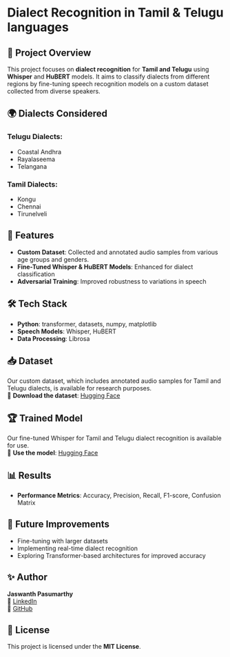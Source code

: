 # Dialect Recognition in Tamil & Telugu languages

## 📌 Project Overview
This project focuses on **dialect recognition** for **Tamil and Telugu** using **Whisper** and **HuBERT** models. It aims to classify dialects from different regions by fine-tuning speech recognition models on a custom dataset collected from diverse speakers.

## 🌍 Dialects Considered
### Telugu Dialects:
- Coastal Andhra
- Rayalaseema
- Telangana

### Tamil Dialects:
- Kongu
- Chennai
- Tirunelveli

## 🚀 Features
- **Custom Dataset**: Collected and annotated audio samples from various age groups and genders.
- **Fine-Tuned Whisper & HuBERT Models**: Enhanced for dialect classification
- **Adversarial Training**: Improved robustness to variations in speech

## 🛠️ Tech Stack
- **Python**: transformer, datasets, numpy, matplotlib 
- **Speech Models**: Whisper, HuBERT
- **Data Processing**: Librosa

## 📥 Dataset
Our custom dataset, which includes annotated audio samples for Tamil and Telugu dialects, is available for research purposes.  
🔗 **Download the dataset**: [Hugging Face](https://huggingface.co/datasets/Sri3010/Audio_dataset/tree/main)

## 🏆 Trained Model
Our fine-tuned Whisper for Tamil and Telugu dialect recognition is available for use.  
🔗 **Use the model**: [Hugging Face](https://huggingface.co/JasHugF/whisper-tiny-tel-tam-try1)

## 📊 Results
- **Performance Metrics**: Accuracy, Precision, Recall, F1-score, Confusion Matrix

## 🤖 Future Improvements
- Fine-tuning with larger datasets
- Implementing real-time dialect recognition
- Exploring Transformer-based architectures for improved accuracy

## ✨ Author
**Jaswanth Pasumarthy**  
📌 [LinkedIn](https://www.linkedin.com/in/jaswanth-pasumarthy-671a21214/)  
📌 [GitHub](https://github.com/jasgithub101)

## 📜 License
This project is licensed under the **MIT License**.
